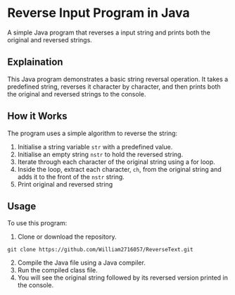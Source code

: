 # Reverse Input Program in Java

A simple Java program that reverses a input string and prints both the original and reversed strings.

## Explaination 

This Java program demonstrates a basic string reversal operation. It takes a predefined string, reverses it character by character, and then prints both the original and reversed strings to the console.

## How it Works

The program uses a simple algorithm to reverse the string:

1. Initialise a string variable `str` with a predefined value.
2. Initialise an empty string `nstr` to hold the reversed string.
3. Iterate through each character of the original string using a for loop.
4. Inside the loop, extract each character, `ch`, from the original string and adds it to the front of the `nstr` string.
5. Print original and reversed string

## Usage

To use this program:

1. Clone or download the repository.
```
git clone https://github.com/William2716057/ReverseText.git
```
2. Compile the Java file using a Java compiler.
3. Run the compiled class file.
4. You will see the original string followed by its reversed version printed in the console.
